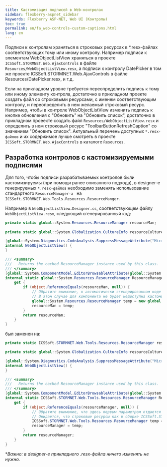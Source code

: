 ```yaml
---
title: Кастомизация подписей в Web-контролах
sidebar: flexberry-aspnet_sidebar
keywords: Flexberry ASP-NET, Web UI (Контролы)
toc: true
permalink: en/fa_web-controls-custom-captions.html
lang: en
---
```


Подписи к контролам храняться в строковых ресурсах в *.resx-файлах соответствующих тому или иному контролу.
Например подписи к элементам WebObjectListView храняться в проекте `ICSSoft.STORMNET.Web.AjaxControls` в файле `Resources/WebObjectListView.resx`,
а подписи к контролу DatePicker в том же проекте ICSSoft.STORMNET.Web.AjaxControls в файле Resources/DatePicker.resx, и т.д.

Если на прикладном уровне требуется переопределить подпись к тому или иному элементу контрола, достаточно в прикладном проекте создать файл со строковыми ресурсами, с именем соответствующим контролу, и переопределить в нем желаемый строковый ресурс.  
Например, чтобы в контроле WebObjectListView изменить подпись к кнопке обновления с "Обновить" на "Обновить список", достаточно в прикладном проеекте создать файл `Resources/WebObjectListView.resx`
и определить в нем строковый ресурс "ToolbarButtonRefreshCaption" со значением "Обновить список".
Актуальный перечень доступных `*.resx-файлов` и их содержимое лучше смотреть в проекте `ICSSoft.STORMNET.Web.AjaxControls` в каталоге `Resources`.

## Разработка контролов с кастомизируемыми подписями

Для того, чтобы подписи разрабатываемых контролов были кастомизируемы (при помощи ранее описанного подхода), в designer-e генерируемых `*.resx-файлов` необходимо заменять использование стандартного `ResourceManager-a ` на `ICSSoft.STORMNET.Web.Tools.Resources.ResourceManger`.

Например в `WebObjectListView.Designer.cs`, соответствующем файлу `WebObjectListView.resx`, следующий сгенерированный код:

```csharp
private static global::System.Resources.ResourceManager resourceMan;
        
private static global::System.Globalization.CultureInfo resourceCulture;

[global::System.Diagnostics.CodeAnalysis.SuppressMessageAttribute("Microsoft.Performance", "CA1811:AvoidUncalledPrivateCode")]
internal WebObjectListView() {
}

/// <summary>
///   Returns the cached ResourceManager instance used by this class.
/// </summary>
[global::System.ComponentModel.EditorBrowsableAttribute(global::System.ComponentModel.EditorBrowsableState.Advanced)]
internal static global::System.Resources.ResourceManager ResourceManager {
	get {
		if (object.ReferenceEquals(resourceMan, null)) {
		    // Обратите внимание, в автоматически сгенерированном коде первым параметром отдается полный путь к *.resx-файлу, включая пространство имен.
			// В этом случае для компонента не будет недоступна кастомизация подписей.
			global::System.Resources.ResourceManager temp = new global::System.Resources.ResourceManager("ICSSoft.STORMNET.Web.AjaxControls.Resources.WebObjectListView", typeof(WebObjectListView).Assembly);
			resourceMan = temp;
		}
		return resourceMan;
	}
}

```

был заменен на:

```csharp
private static ICSSoft.STORMNET.Web.Tools.Resources.ResourceManager resourceManager;

private static global::System.Globalization.CultureInfo resourceCulture;

[global::System.Diagnostics.CodeAnalysis.SuppressMessageAttribute("Microsoft.Performance", "CA1811:AvoidUncalledPrivateCode")]
internal WebObjectListView() {
}

/// <summary>
///   Returns the cached ResourceManager instance used by this class.
/// </summary>
[global::System.ComponentModel.EditorBrowsableAttribute(global::System.ComponentModel.EditorBrowsableState.Advanced)]
internal static ICSSoft.STORMNET.Web.Tools.Resources.ResourceManager ResourceManager {
	get {
		if (object.ReferenceEquals(resourceManager, null)) {
		    // Обратите внимание, что здесь первым параметром отдается не полный путь к *.resx-файлу, а путь относительно каталога Resources.
			// Ожидается, что строковые ресурсы как в сборке ICSSoft.STORMNET.Web.AjaxControls, так и в прикладном приложении нажодятся в каталоге Resources в файле WebObjectListView.resx.
			ICSSoft.STORMNET.Web.Tools.Resources.ResourceManager temp = new ICSSoft.STORMNET.Web.Tools.Resources.ResourceManager("WebObjectListView", typeof(WebObjectListView).Assembly);
			resourceManager = temp;
		}
		return resourceManager;
	}
}
```

**Важно: в designer-e прикладного *.resx-файла ничего изменять не нужно.**
